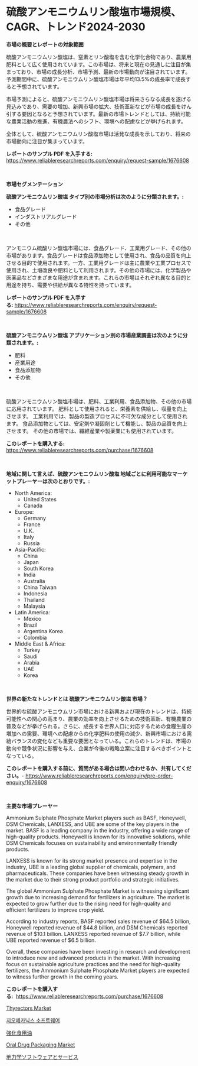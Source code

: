 <p><h1>硫酸アンモニウムリン酸塩市場規模、CAGR、トレンド2024-2030</h1></p><p><strong>市場の概要とレポートの対象範囲</strong></p>
<p><p>硫酸アンモニウムリン酸塩は、窒素とリン酸塩を含む化学化合物であり、農業用肥料として広く使用されています。この市場は、将来と現在の見通しに注目が集まっており、市場の成長分析、市場予測、最新の市場動向が注目されています。予測期間中に、硫酸アンモニウムリン酸塩市場は年平均13.5%の成長率で成長すると予想されています。</p><p>市場予測によると、硫酸アンモニウムリン酸塩市場は将来さらなる成長を遂げる見込みであり、需要の増加、新興市場の拡大、技術革新などが市場の成長をけん引する要因となると予想されています。最新の市場トレンドとしては、持続可能な農業活動の推進、有機農法へのシフト、環境への配慮などが挙げられます。</p><p>全体として、硫酸アンモニウムリン酸塩市場は活発な成長を示しており、将来の市場動向に注目が集まっています。</p></p>
<p><strong>レポートのサンプル PDF を入手する:</strong> <a href="https://www.reliableresearchreports.com/enquiry/request-sample/1676608">https://www.reliableresearchreports.com/enquiry/request-sample/1676608</a></p>
<p>&nbsp;</p>
<p><strong>市場セグメンテーション</strong></p>
<p><strong>硫酸アンモニウムリン酸塩 タイプ別の市場分析は次のように分類されます。:</strong></p>
<p><ul><li>食品グレード</li><li>インダストリアルグレード</li><li>その他</li></ul></p>
<p>&nbsp;</p>
<p><p>アンモニウム硫酸リン酸塩市場には、食品グレード、工業用グレード、その他の市場があります。食品グレードは食品添加物として使用され、食品の品質を向上させる目的で使用されます。一方、工業用グレードは主に農業や工業プロセスで使用され、土壌改良や肥料として利用されます。その他の市場には、化学製品や医薬品などさまざまな用途が含まれます。これらの市場はそれぞれ異なる目的と用途を持ち、需要や供給が異なる特性を持っています。</p></p>
<p><strong>レポートのサンプル PDF を入手する:</strong>&nbsp;<a href="https://www.reliableresearchreports.com/enquiry/request-sample/1676608">https://www.reliableresearchreports.com/enquiry/request-sample/1676608</a></p>
<p>&nbsp;</p>
<p><strong> 硫酸アンモニウムリン酸塩 アプリケーション別の市場産業調査は次のように分類されます。:</strong></p>
<p><ul><li>肥料</li><li>産業用途</li><li>食品添加物</li><li>その他</li></ul></p>
<p>&nbsp;</p>
<p><p>硫酸アンモニウムリン酸塩市場は、肥料、工業利用、食品添加物、その他の市場に応用されています。 肥料として使用されると、栄養素を供給し、収量を向上させます。 工業利用では、製品の製造プロセスに不可欠な成分として使用されます。 食品添加物としては、安定剤や凝固剤として機能し、製品の品質を向上させます。 その他の市場では、繊維産業や製薬業にも使用されています。</p></p>
<p><strong>このレポートを購入する:</strong>&nbsp; <a href="https://www.reliableresearchreports.com/purchase/1676608">https://www.reliableresearchreports.com/purchase/1676608</a></p>
<p>&nbsp;</p>
<p><strong>地域に関して言えば、硫酸アンモニウムリン酸塩 地域ごとに利用可能なマーケットプレーヤーは次のとおりです。:</strong></p>
<p><ul>
    <li>
        North America:
        <ul>
            <li>United States</li>
            <li>Canada</li>
        </ul>
    </li>
    <li>
        Europe:
        <ul>
            <li>Germany</li>
            <li>France</li>
            <li>U.K.</li>
            <li>Italy</li>
            <li>Russia</li>
        </ul>
    </li>
    <li>
        Asia-Pacific:
        <ul>
            <li>China</li>
            <li>Japan</li>
            <li>South Korea</li>
            <li>India</li>
            <li>Australia</li>
            <li>China Taiwan</li>
            <li>Indonesia</li>
            <li>Thailand</li>
            <li>Malaysia</li>
        </ul>
    </li>
    <li>
        Latin America:
        <ul>
            <li>Mexico</li>
            <li>Brazil</li>
            <li>Argentina Korea</li>
            <li>Colombia</li>
        </ul>
    </li>
    <li>
        Middle East & Africa:
        <ul>
            <li>Turkey</li>
            <li>Saudi</li>
            <li>Arabia</li>
            <li>UAE</li>
            <li>Korea</li>
        </ul>
    </li>
    </ul></p>
<p>&nbsp;</p>
<p><strong>世界の新たなトレンドとは 硫酸アンモニウムリン酸塩 市場？</strong></p>
<p><p>世界的な硫酸アンモニウムリン市場における新興および現在のトレンドは、持続可能性への関心の高まり、農業の効率を向上させるための技術革新、有機農業の普及などが挙げられる。さらに、成長する世界人口に対応するための食糧生産の増加への需要、環境への配慮からの化学肥料の使用の減少、新興市場における需給バランスの変化なども重要な要因となっている。これらのトレンドは、市場の動向や競争状況に影響を与え、企業が今後の戦略立案に注目するべきポイントとなっている。</p></p>
<p><strong>このレポートを購入する前に、質問がある場合は問い合わせるか、共有してください。</strong>- <a href="https://www.reliableresearchreports.com/enquiry/pre-order-enquiry/1676608">https://www.reliableresearchreports.com/enquiry/pre-order-enquiry/1676608</a></p>
<p>&nbsp;</p>
<p><strong>主要な市場プレーヤー</strong></p>
<p><p>Ammonium Sulphate Phosphate Market players such as BASF, Honeywell, DSM Chemicals, LANXESS, and UBE are some of the key players in the market. BASF is a leading company in the industry, offering a wide range of high-quality products. Honeywell is known for its innovative solutions, while DSM Chemicals focuses on sustainability and environmentally friendly products.</p><p>LANXESS is known for its strong market presence and expertise in the industry, UBE is a leading global supplier of chemicals, polymers, and pharmaceuticals. These companies have been witnessing steady growth in the market due to their strong product portfolio and strategic initiatives.</p><p>The global Ammonium Sulphate Phosphate Market is witnessing significant growth due to increasing demand for fertilizers in agriculture. The market is expected to grow further due to the rising need for high-quality and efficient fertilizers to improve crop yield.</p><p>According to industry reports, BASF reported sales revenue of $64.5 billion, Honeywell reported revenue of $44.8 billion, and DSM Chemicals reported revenue of $10.1 billion. LANXESS reported revenue of $7.7 billion, while UBE reported revenue of $6.5 billion.</p><p>Overall, these companies have been investing in research and development to introduce new and advanced products in the market. With increasing focus on sustainable agriculture practices and the need for high-quality fertilizers, the Ammonium Sulphate Phosphate Market players are expected to witness further growth in the coming years.</p></p>
<p><strong>このレポートを購入する:</strong>&nbsp;&nbsp;<a href="https://www.reliableresearchreports.com/purchase/1676608">https://www.reliableresearchreports.com/purchase/1676608</a></p>
<p><p><a href="https://view.publitas.com/reportprime-1/thyrectors-market-dynamics-2024-2031-also-about-its-market-trends-projections-and-opportunities/">Thyrectors Market</a></p><p><a href="https://medium.com/@goicoevgovidph/%EC%A7%80%EC%98%A4%EB%A9%94%EC%B9%B4%EB%8B%89%EC%8A%A4-%EC%86%8C%ED%94%84%ED%8A%B8%EC%9B%A8%EC%96%B4-%EC%8B%9C%EC%9E%A5-%EC%9C%A0%ED%98%95-%EC%9D%91%EC%9A%A9-%EB%B0%8F-%EC%A7%80%EB%A6%AC%ED%95%99%EC%97%90-%EB%8C%80%ED%95%9C-%ED%8F%AC%EA%B4%84%EC%A0%81-%ED%8F%89%EA%B0%80-54f72416ec78">지오메카닉스 소프트웨어</a></p><p><a href="https://medium.com/@sandeepayare180/%E8%A3%9C%E5%BC%B7%E3%81%95%E3%82%8C%E3%81%9F%E9%A3%9F%E7%94%A8%E6%B2%B9%E5%B8%82%E5%A0%B4%E8%A6%8F%E6%A8%A1%E3%81%AF-%E3%82%B0%E3%83%AD%E3%83%BC%E3%83%90%E3%83%AB%E7%94%A3%E6%A5%AD%E3%81%AB%E3%81%8A%E3%81%91%E3%82%8B%E6%9C%80%E9%81%A9%E3%81%AA%E3%83%9E%E3%83%BC%E3%82%B1%E3%83%86%E3%82%A3%E3%83%B3%E3%82%B0%E3%83%81%E3%83%A3%E3%83%8D%E3%83%AB%E3%82%92%E7%A4%BA%E3%81%97%E3%81%A6%E3%81%84%E3%81%BE%E3%81%99-53afd4dd9ead">強化食用油</a></p><p><a href="https://github.com/dx0328/Market-Research-Report-List-1/blob/main/oral-drug-packaging-market.md">Oral Drug Packaging Market</a></p><p><a href="https://medium.com/@sandeepayare180/%E5%9C%B0%E7%9B%A4%E5%8A%9B%E5%AD%A6%E3%82%BD%E3%83%95%E3%83%88%E3%82%A6%E3%82%A7%E3%82%A2%E3%81%A8%E3%82%B5%E3%83%BC%E3%83%93%E3%82%B9%E5%B8%82%E5%A0%B4%E3%81%AE%E3%83%A1%E3%83%88%E3%83%AA%E3%82%AF%E3%82%B9%E3%81%AE%E8%A7%A3%E8%AA%AD-%E5%B8%82%E5%A0%B4%E3%82%B7%E3%82%A7%E3%82%A2-%E3%83%88%E3%83%AC%E3%83%B3%E3%83%89-%E6%88%90%E9%95%B7%E3%83%91%E3%82%BF%E3%83%BC%E3%83%B3-86203ac39dc2">地力学ソフトウェアとサービス</a></p></p>
